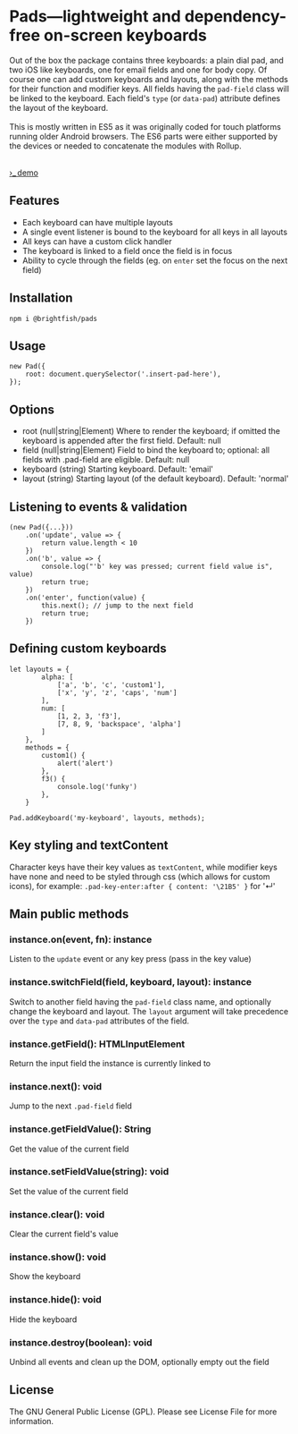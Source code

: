 # Pads&mdash;lightweight and dependency-free on-screen keyboards

Out of the box the package contains three keyboards: a plain dial pad, and two iOS like keyboards, one for email fields 
and one for body copy. Of course one can add custom keyboards and layouts, along with the methods for their function and modifier keys. 
All fields having the `pad-field` class will be linked to the keyboard. Each field's `type` (or `data-pad`) attribute 
defines the layout of the keyboard.  
<br>
This is mostly written in ES5 as it was originally coded for touch platforms running older Android browsers. 
The ES6 parts were either supported by the devices or needed to concatenate the modules with Rollup.  
<br>

<a href="https://brightfish-be.github.io/pads/" target="_blank" rel="noopener">&rsaquo;_&thinsp;demo</a>

## Features

- Each keyboard can have multiple layouts
- A single event listener is bound to the keyboard for all keys in all layouts
- All keys can have a custom click handler
- The keyboard is linked to a field once the field is in focus
- Ability to cycle through the fields (eg. on `enter` set the focus on the next field)

## Installation
```
npm i @brightfish/pads
```

## Usage
```
new Pad({
    root: document.querySelector('.insert-pad-here'),
});
```

## Options

- root (null|string|Element) Where to render the keyboard; if omitted the keyboard is appended after the first field. Default: null
- field (null|string|Element) Field to bind the keyboard to; optional: all fields with .pad-field are eligible. Default: null
- keyboard (string) Starting keyboard. Default: 'email'
- layout (string) Starting layout (of the default keyboard). Default: 'normal'

## Listening to events & validation
```
(new Pad({...}))
    .on('update', value => {
        return value.length < 10
    })
    .on('b', value => {
        console.log("'b' key was pressed; current field value is", value)
        return true;
    })
    .on('enter', function(value) {
        this.next(); // jump to the next field
        return true;
    })
```

## Defining custom keyboards
```
let layouts = {
        alpha: [
            ['a', 'b', 'c', 'custom1'],
            ['x', 'y', 'z', 'caps', 'num']
        ],
        num: [
            [1, 2, 3, 'f3'],
            [7, 8, 9, 'backspace', 'alpha']
        ]
    },
    methods = {
        custom1() {
            alert('alert')
        },
        f3() {
            console.log('funky')
        },
    }

Pad.addKeyboard('my-keyboard', layouts, methods);
```

## Key styling and textContent
Character keys have their key values as `textContent`, while modifier keys have none and need to be styled 
through css (which allows for custom icons), for example: `.pad-key-enter:after { content: '\21B5' }` for '↵'


## Main public methods

### instance.on(event, fn): instance
Listen to the `update` event or any key press (pass in the key value)

### instance.switchField(field, keyboard, layout): instance
Switch to another field having the `pad-field` class name, and optionally change the keyboard and layout. The 
`layout` argument will take precedence over the `type` and `data-pad` attributes of the field.

### instance.getField(): HTMLInputElement
Return the input field the instance is currently linked to

### instance.next(): void
Jump to the next `.pad-field` field 

### instance.getFieldValue(): String
Get the value of the current field

### instance.setFieldValue(string): void
Set the value of the current field

### instance.clear(): void
Clear the current field's value

### instance.show(): void
Show the keyboard

### instance.hide(): void
Hide the keyboard

### instance.destroy(boolean): void
Unbind all events and clean up the DOM, optionally empty out the field


## License
The GNU General Public License (GPL). Please see License File for more information.
